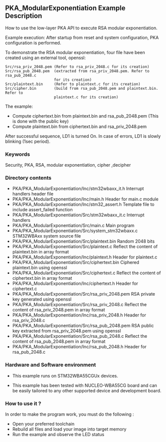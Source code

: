 ## <b>PKA_ModularExponentiation Example Description</b>

How to use the low-layer PKA API to execute RSA modular exponentiation.

Example execution:
After startup from reset and system configuration, PKA configuration is performed.

To demonstrate the RSA modular exponentiation, four file have been created using an
external tool, openssl:

    Src/rsa_priv_2048.pem (Refer to rsa_priv_2048.c for its creation)
    Src/rsa_pub_2048.pem  (extracted from rsa_priv_2048.pem. Refer to rsa_pub_2048.c 
                          for its creation)
    Src/plaintext.bin     (Refer to plaintext.c for its creation)
    Src/cipher.bin        (build from rsa_pub_2048.pem and plaintext.bin. Refer to 
                          plaintext.c for its creation)

The example:

 - Compute ciphertext.bin from plaintext.bin and rsa_pub_2048.pem (This is done
   with the public key)
 - Compute plaintext.bin from ciphertext.bin and rsa_priv_2048.pem

After successful sequence, LD1 is turned On. 
In case of errors, LD1 is slowly blinking (1sec period).

### <b>Keywords</b>

Security, PKA, RSA, modular exponentiation, cipher ,decipher

### <b>Directory contents</b>

  - PKA/PKA_ModularExponentiation/Inc/stm32wbaxx_it.h         Interrupt handlers header file
  - PKA/PKA_ModularExponentiation/Inc/main.h                  Header for main.c module
  - PKA/PKA_ModularExponentiation/Inc/stm32_assert.h          Template file to include assert_failed function
  - PKA/PKA_ModularExponentiation/Src/stm32wbaxx_it.c         Interrupt handlers
  - PKA/PKA_ModularExponentiation/Src/main.c                  Main program
  - PKA/PKA_ModularExponentiation/Src/system_stm32wbaxx.c     STM32WBAxx system source file
  - PKA/PKA_ModularExponentiation/Src/plaintext.bin           Random 2048 bits
  - PKA/PKA_ModularExponentiation/Src/plaintext.c             Reflect the content of plaintext.bin in array format
  - PKA/PKA_ModularExponentiation/Inc/plaintext.h             Header for plaintext.c
  - PKA/PKA_ModularExponentiation/Src/ciphertext.bin          Ciphered plaintext.bin using openssl
  - PKA/PKA_ModularExponentiation/Src/ciphertext.c            Reflect the content of ciphertext.bin in array format
  - PKA/PKA_ModularExponentiation/Inc/ciphertext.h            Header for ciphertext.c
  - PKA/PKA_ModularExponentiation/Src/rsa_priv_2048.pem       RSA private key generated using openssl
  - PKA/PKA_ModularExponentiation/Src/rsa_priv_2048.c         Reflect the content of rsa_priv_2048.pem in array format
  - PKA/PKA_ModularExponentiation/Inc/rsa_priv_2048.h         Header for rsa_priv_2048.c
  - PKA/PKA_ModularExponentiation/Src/rsa_pub_2048.pem        RSA public key extracted from rsa_priv_2048.pem using openssl
  - PKA/PKA_ModularExponentiation/Src/rsa_pub_2048.c          Reflect the content of rsa_pub_2048.pem in array format
  - PKA/PKA_ModularExponentiation/Inc/rsa_pub_2048.h          Header for rsa_pub_2048.c

### <b>Hardware and Software environment</b> 

  - This example runs on STM32WBA55CGUx devices.
    
  - This example has been tested with NUCLEO-WBA55CG board and can be
    easily tailored to any other supported device and development board.

### <b>How to use it ?</b> 

In order to make the program work, you must do the following :

 - Open your preferred toolchain
 - Rebuild all files and load your image into target memory
 - Run the example and observe the LED status
